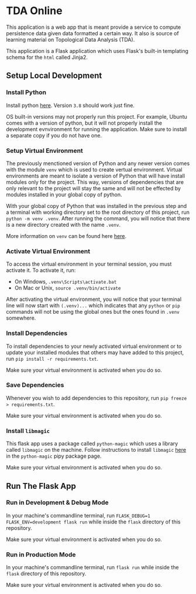 # TDA Online
This application is a web app that is meant provide a service to compute persistence data given data formatted a certain way. It also is source of learning material on Topological Data Analysis (TDA).

This application is a Flask application which uses Flask's built-in templating schema for the `html` called Jinja2.

## Setup Local Development

### Install Python
Install python [here](https://www.python.org/downloads/). Version `3.8` should work just fine. 

OS built-in versions may not properly run this project. For example, Ubuntu comes with a version of python, but it will not properly install the development evnvironment for running the application. Make sure to install a separate copy if you do not have one.

### Setup Virtual Environment
The previously menctioned version of Python and any newer version comes with the module `venv` which is used to create vertual environment. Virtual environments are meant to isolate a version of Python that will have install modules only for the project. This way, versions of dependencies that are only relevant to the project will stay the same and will not be effected by modules installed in your global copy of python.

With your global copy of Python that was installed in the previous step and a terminal with working directory set to the root directory of this project, run `python -m venv .venv`. After running the command, you will notice that there is a new directory created with the name `.venv`.

More information on `venv` can be found here [here](https://docs.python.org/3.8/tutorial/venv.html).

### Activate Virtual Environment
To access the virtual environment in your terminal session, you must activate it. To activate it, run:
- On Windows, `.venv\Scripts\activate.bat`
- On Mac or Unix, `source .venv/bin/activate`

After activating the virtual environment, you will notice that your terminal line will now start with `(.venv)...` which indicates that any `python` or `pip` commands will not be using the global ones but the ones found in `.venv` somewhere.

### Install Dependencies

To install dependencies to your newly activated virtual environment or to update your installed modules that others may have added to this project, run `pip install -r requirements.txt`.

Make sure your virtual environment is activated when you do so.

### Save Dependencies

Whenever you wish to add dependencies to this repository, run `pip freeze > requirements.txt`.

Make sure your virtual environment is activated when you do so.

### Install `libmagic`

This flask app uses a package called `python-magic` which uses a library called `libmagic` on the machine. Follow instructions to install `libmagic` [here](https://pypi.org/project/python-magic/) in the `python-magic` pipy package page.

Make sure your virtual environment is activated when you do so.

## Run The Flask App

### Run in Development & Debug Mode

In your machine's commandline terminal, run `FLASK_DEBUG=1 FLASK_ENV=development flask run` while inside the `flask` directory of this repository.

Make sure your virtual environment is activated when you do so.

### Run in Production Mode

In your machine's commandline terminal, run `flask run` while inside the `flask` directory of this repository.

Make sure your virtual environment is activated when you do so.
